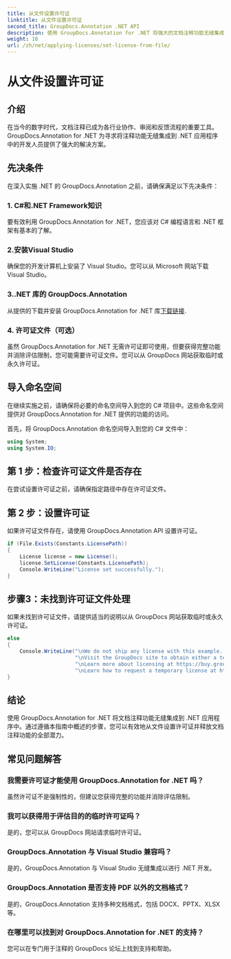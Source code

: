 ```yaml
---
title: 从文件设置许可证
linktitle: 从文件设置许可证
second_title: GroupDocs.Annotation .NET API
description: 使用 GroupDocs.Annotation for .NET 将强大的文档注释功能无缝集成到您的 .NET 应用程序中。
weight: 10
url: /zh/net/applying-licenses/set-license-from-file/
---
```


# 从文件设置许可证

## 介绍
在当今的数字时代，文档注释已成为各行业协作、审阅和反馈流程的重要工具。 GroupDocs.Annotation for .NET 为寻求将注释功能无缝集成到 .NET 应用程序中的开发人员提供了强大的解决方案。
## 先决条件
在深入实施 .NET 的 GroupDocs.Annotation 之前，请确保满足以下先决条件：
### 1. C#和.NET Framework知识
要有效利用 GroupDocs.Annotation for .NET，您应该对 C# 编程语言和 .NET 框架有基本的了解。
### 2.安装Visual Studio
确保您的开发计算机上安装了 Visual Studio。您可以从 Microsoft 网站下载 Visual Studio。
### 3..NET 库的 GroupDocs.Annotation
从提供的下载并安装 GroupDocs.Annotation for .NET 库[下载链接](https://releases.groupdocs.com/annotation/net/).
### 4. 许可证文件（可选）
虽然 GroupDocs.Annotation for .NET 无需许可证即可使用，但要获得完整功能并消除评估限制，您可能需要许可证文件。您可以从 GroupDocs 网站获取临时或永久许可证。

## 导入命名空间
在继续实施之前，请确保将必要的命名空间导入到您的 C# 项目中。这些命名空间提供对 GroupDocs.Annotation for .NET 提供的功能的访问。

首先，将 GroupDocs.Annotation 命名空间导入到您的 C# 文件中：
```csharp
using System;
using System.IO;
```
## 第 1 步：检查许可证文件是否存在
在尝试设置许可证之前，请确保指定路径中存在许可证文件。
## 第 2 步：设置许可证
如果许可证文件存在，请使用 GroupDocs.Annotation API 设置许可证。
```csharp
if (File.Exists(Constants.LicensePath))
{
    License license = new License();
    license.SetLicense(Constants.LicensePath);
    Console.WriteLine("License set successfully.");
}
```
## 步骤3：未找到许可证文件处理
如果未找到许可证文件，请提供适当的说明以从 GroupDocs 网站获取临时或永久许可证。
```csharp
else
{
    Console.WriteLine("\nWe do not ship any license with this example. " +
                      "\nVisit the GroupDocs site to obtain either a temporary or permanent license. " +
                      "\nLearn more about licensing at https://buy.groupdocs.com/faqs/licensing。 ” +
                      "\nLearn how to request a temporary license at https://buy.groupdocs.com/temporary-license。”）；
}
```

## 结论
使用 GroupDocs.Annotation for .NET 将文档注释功能无缝集成到 .NET 应用程序中。通过遵循本指南中概述的步骤，您可以有效地从文件设置许可证并释放文档注释功能的全部潜力。
## 常见问题解答
### 我需要许可证才能使用 GroupDocs.Annotation for .NET 吗？
虽然许可证不是强制性的，但建议您获得完整的功能并消除评估限制。
### 我可以获得用于评估目的的临时许可证吗？
是的，您可以从 GroupDocs 网站请求临时许可证。
### GroupDocs.Annotation 与 Visual Studio 兼容吗？
是的，GroupDocs.Annotation 与 Visual Studio 无缝集成以进行 .NET 开发。
### GroupDocs.Annotation 是否支持 PDF 以外的文档格式？
是的，GroupDocs.Annotation 支持多种文档格式，包括 DOCX、PPTX、XLSX 等。
### 在哪里可以找到对 GroupDocs.Annotation for .NET 的支持？
您可以在专门用于注释的 GroupDocs 论坛上找到支持和帮助。